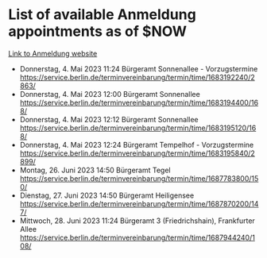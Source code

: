 # List of available Anmeldung appointments as of $NOW
[Link to Anmeldung website](https://service.berlin.de/terminvereinbarung/termin/tag.php?termin=1&anliegen[]=120686&dienstleisterlist=122210,122217,327316,122219,327312,122227,327314,122231,327346,122243,327348,122254,122252,329742,122260,329745,122262,329748,122271,327278,122273,327274,122277,327276,330436,122280,327294,122282,327290,122284,327292,122291,327270,122285,327266,122286,327264,122296,327268,150230,329760,122297,327286,122294,327284,122312,329763,122314,329775,122304,327330,122311,327334,122309,327332,317869,122281,327352,122279,329772,122283,122276,327324,122274,327326,122267,329766,122246,327318,122251,327320,122257,327322,122208,327298,122226,327300&herkunft=http%3A%2F%2Fservice.berlin.de%2Fdienstleistung%2F120686%2F)
- Donnerstag, 4. Mai 2023 11:24 Bürgeramt Sonnenallee - Vorzugstermine https://service.berlin.de/terminvereinbarung/termin/time/1683192240/2863/
- Donnerstag, 4. Mai 2023 12:00 Bürgeramt Sonnenallee https://service.berlin.de/terminvereinbarung/termin/time/1683194400/168/
- Donnerstag, 4. Mai 2023 12:12 Bürgeramt Sonnenallee https://service.berlin.de/terminvereinbarung/termin/time/1683195120/168/
- Donnerstag, 4. Mai 2023 12:24 Bürgeramt Tempelhof - Vorzugstermine https://service.berlin.de/terminvereinbarung/termin/time/1683195840/2899/
- Montag, 26. Juni 2023 14:50 Bürgeramt Tegel https://service.berlin.de/terminvereinbarung/termin/time/1687783800/150/
- Dienstag, 27. Juni 2023 14:50 Bürgeramt Heiligensee https://service.berlin.de/terminvereinbarung/termin/time/1687870200/147/
- Mittwoch, 28. Juni 2023 11:24 Bürgeramt 3 (Friedrichshain), Frankfurter Allee https://service.berlin.de/terminvereinbarung/termin/time/1687944240/108/
